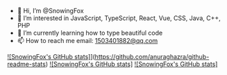 - 👋 Hi, I’m @SnowingFox
- 👀 I’m interested in JavaScript, TypeScript, React, Vue, CSS, Java, C++, PHP
- 🌱 I’m currently learning how to type beautiful code
- 📫 How to reach me  email: 1503401882@qq.com

<!---
SnowingFox/SnowingFox is a ✨ special ✨ repository because its `README.md` (this file) appears on your GitHub profile.
You can click the Preview link to take a look at your changes.
--->
[![SnowingFox's GitHub stats]](https://github-readme-stats.vercel.app/api?username=snowingfox)](https://github.com/anuraghazra/github-readme-stats)
[![SnowingFox's GitHub stats]](https://github-readme-stats.vercel.app/api/top-langs/?username=programmer-zhang&layout=compact&hide=html)
[![SnowingFox's GitHub stats]](https://github-readme-streak-stats.herokuapp.com/?user=snowingfox&theme=highcontrast)
